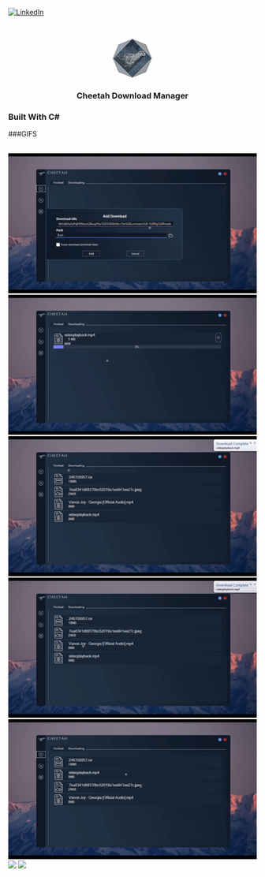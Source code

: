 [![LinkedIn][linkedin-shield]][linkedin-url]



<!-- PROJECT LOGO -->
<br />
<p align="center">
  <a href="https://github.com/it2121/Cheetah-Download-Manager">
    <img src="logo.png" alt="Logo" width="80" height="80">
  </a>

  <h3 align="center">Cheetah Download Manager</h3>

  
### Built With C#

###GIFS


</br>
<img src="g1.gif"></img>
<img src="g2.gif"></img>
<img src="g3.gif"></img>
<img src="g4.gif"></img>
<img src="g5.gif"></img>
<img src="g6.gif"></img>
<img src="g7.gif"></img>

[linkedin-shield]: https://img.shields.io/badge/-LinkedIn-black.svg?style=flat-square&logo=linkedin&colorB=555
[linkedin-url]: https://www.linkedin.com/in/it2121/

